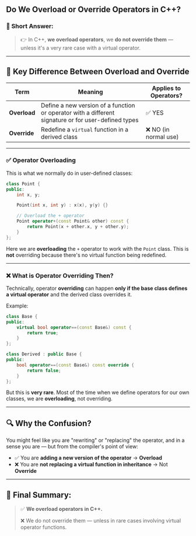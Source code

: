 ## Do We **Overload** or **Override** Operators in C++?

### 🔹 Short Answer:

> 👉 In C++, **we overload operators**, we **do not override them** — unless it's a very rare case with a virtual operator.

---

## 🧠 Key Difference Between Overload and Override

| Term         | Meaning                                                                                             | Applies to Operators? |
| ------------ | --------------------------------------------------------------------------------------------------- | --------------------- |
| **Overload** | Define a new version of a function or operator with a different signature or for user-defined types | ✅ YES                 |
| **Override** | Redefine a `virtual` function in a derived class                                                    | ❌ NO (in normal use)  |

---

### ✅ Operator Overloading

This is what we normally do in user-defined classes:

```cpp
class Point {
public:
    int x, y;

    Point(int x, int y) : x(x), y(y) {}

    // Overload the + operator
    Point operator+(const Point& other) const {
        return Point(x + other.x, y + other.y);
    }
};
```

Here we are **overloading** the `+` operator to work with the `Point` class.
This is **not** overriding because there's no virtual function being redefined.

---

### ❌ What is Operator Overriding Then?

Technically, operator **overriding** can happen **only if the base class defines a virtual operator** and the derived class overrides it.

Example:

```cpp
class Base {
public:
    virtual bool operator==(const Base&) const {
        return true;
    }
};

class Derived : public Base {
public:
    bool operator==(const Base&) const override {
        return false;
    }
};
```

But this is **very rare**. Most of the time when we define operators for our own classes, we are **overloading**, not overriding.

---

## 🔍 Why the Confusion?

You might feel like you are "rewriting" or "replacing" the operator, and in a sense you are — but from the compiler's point of view:

* ✅ You are **adding a new version of the operator** → **Overload**
* ❌ You are **not replacing a virtual function in inheritance** → Not **Override**

---

## 🧩 Final Summary:

> ✅ **We overload operators in C++.**
>
> ❌ We do not override them — unless in rare cases involving virtual operator functions.

